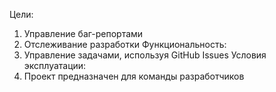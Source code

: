 Цели:
1) Управление баг-репортами
2) Отслеживание разработки
Функциональность:
1) Управление задачами, используя GitHub Issues
Условия эксплуатации:
1) Проект предназначен для команды разработчиков
